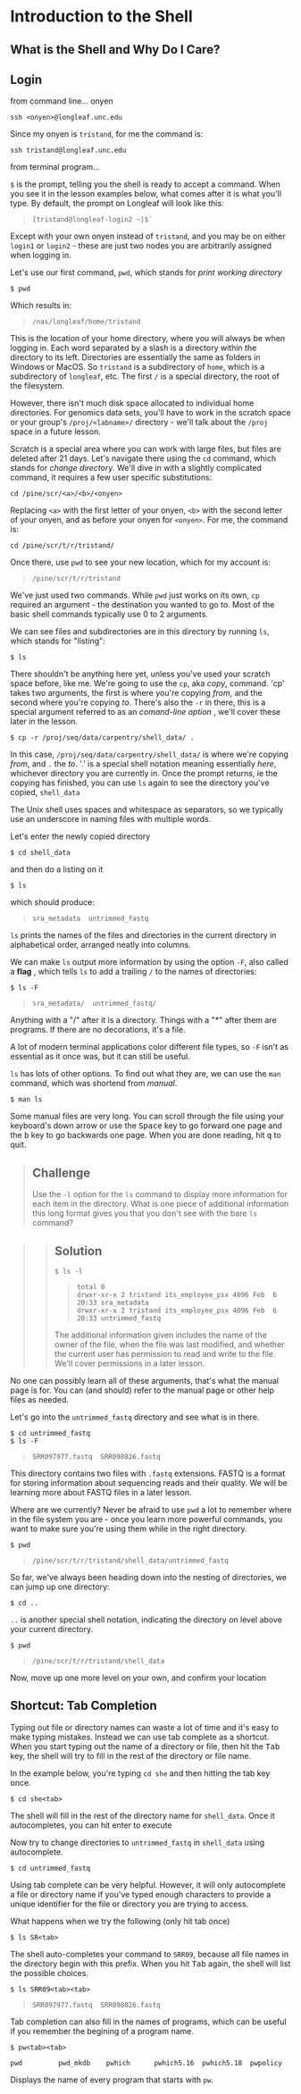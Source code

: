 # Introduction to the Shell

## What is the Shell and Why Do I Care?


## Login

from command line...
onyen   <onyen>

`ssh <onyen>@longleaf.unc.edu`
  
Since my onyen is `tristand`, for me the command is:  
  
`ssh tristand@longleaf.unc.edu`



from terminal program...

`$` is the prompt, telling you the shell is ready to accept a command.  When you see it in the lesson examples below, what comes after it is what you'll type.  By default, the prompt on Longleaf will look like this:

> ~~~
> [tristand@longleaf-login2 ~]$`
> ~~~

Except with your own onyen instead of `tristand`, and you may be on either `login1` or `login2` - these are just two nodes you are arbitrarily assigned when logging in.

Let's use our first command, `pwd`, which stands for *print working directory*

~~~
$ pwd
~~~

Which results in:

> ~~~
> /nas/longleaf/home/tristand
> ~~~

This is the location of your home directory, where you will always be when logging in.  Each word separated by a slash is a directory within the directory to its left.  Directories are essentially the same as folders in Windows or MacOS.  So `tristand` is a subdirectory of `home`, which is a subdirectory of `longleaf`, etc.  The first `/` is a special directory, the root of the filesystem.

However, there isn't much disk space allocated to individual home directories.  For genomics data sets, you'll have to work in the scratch space or your group's `/proj/<labname>/` directory - we'll talk about the `/proj` space in a future lesson.


Scratch is a special area where you can work with large files, but files are deleted after 21 days.  Let's navigate there using the `cd` command, which stands for *change directory*.  We'll dive in with a slightly complicated command, it requires a few user specific substitutions:

~~~
cd /pine/scr/<a>/<b>/<onyen>
~~~

Replacing `<a>` with the first letter of your onyen, `<b>` with the second letter of your onyen, and as before your onyen for `<onyen>`.  For me, the command is:

~~~
cd /pine/scr/t/r/tristand/
~~~

Once there, use `pwd` to see your new location, which for my account is:

> ~~~
> /pine/scr/t/r/tristand
> ~~~

We've just used two commands.  While `pwd` just works on its own, `cp` required an argument - the destination you wanted to go to.  Most of the basic shell commands typically use 0 to 2 arguments.


We can see files and subdirectories are in this directory by running `ls`, which stands for "listing":

~~~
$ ls
~~~

There shouldn't be anything here yet, unless you've used your scratch space before, like me.  We're going to use the `cp`, aka *copy*, command.  'cp' takes two arguments, the first is where you're copying *from*, and the second where you're copying *to*.  There's also the `-r` in there, this is a special argument referred to as an *comand-line option* , we'll cover these later in the lesson.

~~~
$ cp -r /proj/seq/data/carpentry/shell_data/ .
~~~

In this case, `/proj/seq/data/carpentry/shell_data/` is where we're copying *from*, and `.` the *to*.  '.' is a special shell notation meaning essentially *here*, whichever directory you are currently in.  Once the prompt returns, ie the copying has finished, you can use `ls` again to see the directory you've copied, `shell_data`

The Unix shell uses spaces and whitespace as separators, so we typically use an underscore in naming files with multiple words.

Let's enter the newly copied directory

~~~
$ cd shell_data
~~~

and then do a listing on it

~~~
$ ls
~~~

which should produce:

> ~~~
> sra_metadata  untrimmed_fastq
> ~~~


`ls` prints the names of the files and directories in the current directory in alphabetical order, arranged neatly into columns.

We can make `ls` output more information by using the option `-F`, also called a **flag** , which tells `ls` to add a trailing `/` to the names of directories:

~~~
$ ls -F
~~~

> ~~~
> sra_metadata/  untrimmed_fastq/
> ~~~


Anything with a "/" after it is a directory. Things with a "\*" after them are programs. If there are no decorations, it's a file.

A lot of modern terminal applications color different file types, so `-F` isn't as essential as it once was, but it can still be useful.


`ls` has lots of other options. To find out what they are, we can use the `man` command, which was shortend from *manual*.

~~~
$ man ls
~~~

Some manual files are very long. You can scroll through the file using
your keyboard's down arrow or use the <kbd>Space</kbd> key to go forward one page
and the <kbd>b</kbd> key to go backwards one page. When you are done reading, hit <kbd>q</kbd>
to quit.

> ## Challenge
> Use the `-l` option for the `ls` command to display more information for each item 
> in the directory. What is one piece of additional information this long format
> gives you that you don't see with the bare `ls` command?





> > ## Solution
> > ~~~
> > $ ls -l
> > ~~~
> > 
> > > ~~~
> > > total 0
> > > drwxr-xr-x 2 tristand its_employee_psx 4096 Feb  6 20:33 sra_metadata
> > > drwxr-xr-x 2 tristand its_employee_psx 4096 Feb  6 20:33 untrimmed_fastq
> > > ~~~
> > 
> > The additional information given includes the name of the owner of the file,
> > when the file was last modified, and whether the current user has permission
> > to read and write to the file.  We'll cover permissions in a later lesson.
> > 

No one can possibly learn all of these arguments, that's what the manual page
is for. You can (and should) refer to the manual page or other help files
as needed.

Let's go into the `untrimmed_fastq` directory and see what is in there.

~~~
$ cd untrimmed_fastq
$ ls -F
~~~

> ~~~
> SRR097977.fastq  SRR098026.fastq
> ~~~

This directory contains two files with `.fastq` extensions. FASTQ is a format for storing information about sequencing reads and their quality. We will be learning more about FASTQ files in a later lesson.

Where are we currently?  Never be afraid to use `pwd` a lot to remember where in the file system you are - once you learn more powerful commands, you want to make sure you're using them while in the right directory.

~~~
$ pwd
~~~

> ~~~
> /pine/scr/t/r/tristand/shell_data/untrimmed_fastq
> ~~~

So far, we've always been heading down into the nesting of directories, we can jump up one directory:

~~~
$ cd ..
~~~

`..` is another special shell notation, indicating the directory on level above your current directory.

~~~
$ pwd
~~~

> ~~~
> /pine/scr/t/r/tristand/shell_data
> ~~~

Now, move up one more level on your own, and confirm your location

## Shortcut: Tab Completion

Typing out file or directory names can waste a lot of time and it's easy to make typing mistakes. Instead we can use tab complete as a shortcut. When you start typing out the name of a directory or file, then hit the <kbd>Tab</kbd> key, the shell will try to fill in the rest of the directory or file name.

In the example below, you're typing `cd she` and then hitting the tab key once.

~~~
$ cd she<tab>
~~~


The shell will fill in the rest of the directory name for `shell_data`.  Once it autocompletes, you can hit enter to execute

Now try to change directories to `untrimmed_fastq` in `shell_data` using autocomplete.

~~~
$ cd untrimmed_fastq
~~~


Using tab complete can be very helpful. However, it will only autocomplete a file or directory name if you've typed enough characters to provide a unique identifier for the file or directory you are trying to access.

What happens when we try the following (only hit tab once)

~~~
$ ls SR<tab>
~~~

The shell auto-completes your command to `SRR09`, because all file names in the directory begin with this prefix. When you hit
<kbd>Tab</kbd> again, the shell will list the possible choices.

~~~
$ ls SRR09<tab><tab>
~~~

> ~~~
> SRR097977.fastq  SRR098026.fastq
> ~~~


Tab completion can also fill in the names of programs, which can be useful if you remember the begining of a program name. 

~~~
$ pw<tab><tab>
~~~


~~~
pwd         pwd_mkdb    pwhich      pwhich5.16  pwhich5.18  pwpolicy
~~~


Displays the name of every program that starts with `pw`. 
